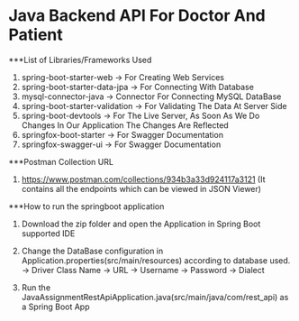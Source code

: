 # Java Backend API For Doctor And Patient

***List of Libraries/Frameworks Used

1) spring-boot-starter-web -> For Creating Web Services
2) spring-boot-starter-data-jpa -> For Connecting With Database
3) mysql-connector-java -> Connector For Connecting MySQL DataBase
4) spring-boot-starter-validation -> For Validating The Data At Server Side
5) spring-boot-devtools -> For The Live Server, As Soon As We Do Changes In Our Application The Changes Are Reflected
6) springfox-boot-starter -> For Swagger Documentation
7) springfox-swagger-ui -> For Swagger Documentation


***Postman Collection URL

1) https://www.postman.com/collections/934b3a33d924117a3121 (It contains all the endpoints which can be viewed in JSON Viewer)


***How to run the springboot application

1) Download the zip folder and open the Application in Spring Boot supported IDE

2) Change the DataBase configuration in Application.properties(src/main/resources) according to database used.
   -> Driver Class Name
   -> URL
   -> Username
   -> Password
   -> Dialect

3) Run the JavaAssignmentRestApiApplication.java(src/main/java/com/rest_api) as a Spring Boot App
